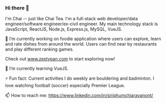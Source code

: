 ### Hi there 👋

I'm Chai -- just like Chai Tea. I'm a full-stack web developer/data engineer/software engineer/ex-civil engineer. My main technology stack is JavaScript, ReactJS, Node.js, Express.js, MySQL, VueJS.

🔭 I’m currently working on foodie application where users can explore, learn and rate dishes from around the world. Users can find near by restaurants and play different ranking games.

  Check out www.zestypan.com to start exploring now!

🌱 I’m currently learning VueJS.

⚡ Fun fact: Current activities I do weekly are bouldering and badminton. I love watching football (soccer) especially Premier League.

📫 How to reach me: https://www.linkedin.com/in/siriphumchiaravanont/
<!--
**S-Chiaravanont/S-Chiaravanont** is a ✨ _special_ ✨ repository because its `README.md` (this file) appears on your GitHub profile.

Here are some ideas to get you started:

- 🔭 I’m currently working on ...
- 🌱 I’m currently learning ...
- 👯 I’m looking to collaborate on ...
- 🤔 I’m looking for help with ...
- 💬 Ask me about ...
- 📫 How to reach me: ...
- 😄 Pronouns: ...
- ⚡ Fun fact: ...
-->
